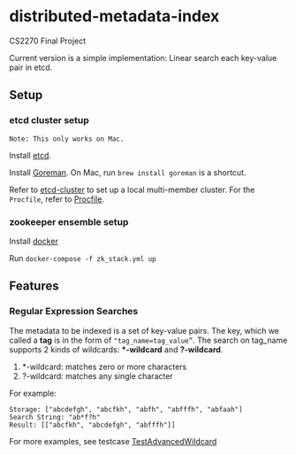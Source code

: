 # distributed-metadata-index

CS2270 Final Project

Current version is a simple implementation: Linear search each key-value pair in etcd.

## Setup

### etcd cluster setup

`Note: This only works on Mac.`

Install [etcd](https://github.com/etcd-io/etcd/releases/).

Install [Goreman](https://github.com/mattn/goreman). On Mac, run `brew install goreman` is a shortcut.

Refer to [etcd-cluster](https://etcd.io/docs/v3.4/dev-guide/local_cluster/) to set up a local multi-member cluster. For the `Procfile`, refer to [Procfile](https://github.com/etcd-io/etcd/blob/main/Procfile).

### zookeeper ensemble setup

Install [docker](https://docs.docker.com/get-docker/)

Run `docker-compose -f zk_stack.yml up`

## Features

### Regular Expression Searches

The metadata to be indexed is a set of key-value pairs. The key, which we called a **tag** is in the form of `"tag_name=tag_value”`. The search on tag_name supports 2 kinds of wildcards: **\*-wildcard** and **?-wildcard**.

1. \*-wildcard: matches zero or more characters
2. ?-wildcard: matches any single character

For example:

```
Storage: ["abcdefgh", "abcfkh", "abfh", "abfffh", "abfaah"]
Search String: "ab*f?h"
Result: [["abcfkh", "abcdefgh", "abfffh"]]
```

For more examples, see testcase [TestAdvancedWildcard](https://github.com/Zhe-Shen/distributed-metadata-index/blob/2022e4394bd1e8db7fc2d810d3371c8e8b1bdb93/test/zk_test.go#L77)
